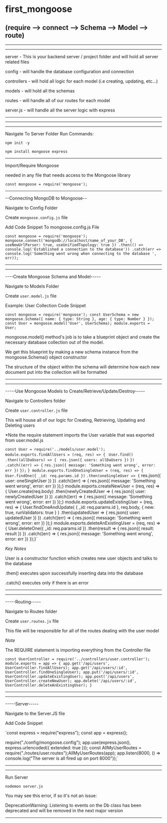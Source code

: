 # first_mongoose


(require --> connect --> Schema --> Model --> route)
----------------------------------
----------------------------------
----------------------------------




server - This is your backend server / project folder and will hold all server related files

config - will handle the database configuration and connection

controllers - will hold all logic for each model (i.e creating, updating, etc...)

models - will hold all the schemas

routes - will handle all of our routes for each model

server.js - will handle all the server logic with express

----------------------------------
----------------------------------
----------------------------------


Navigate To Server Folder
Run Commands:

`npm init -y`

`npm install mongoose express`

----------------------------------

Import/Require Mongoose 

needed in any file that needs access to the Mongoose library

`const mongoose = require('mongoose');`

----------------------------------

--Connecting MongoDB to Mongoose--

Navigate to Config Folder

Create `mongoose.config.js` file


Add Code Snippet To mongoose.config.js File 

`const mongoose = require('mongoose');
mongoose.connect('mongodb://localhost/name_of_your_DB', {
    useNewUrlParser: true,
    useUnifiedTopology: true
})
    .then(() => console.log('Established a connection to the database'))
    .catch(err => console.log('Something went wrong when connecting to the database ', err));`
    
    
----------------------------------
----------------------------------

----Create Mongoose Schema and Model-----

Navigate to Models Folder

Create `user.model.js` file

Example: User Collection Code Snippet 

 `const mongoose = require('mongoose');
    const UserSchema = new mongoose.Schema({
    name: {
        type: String
    },
    age: {
        type: Number
    }
});
 const User = mongoose.model('User', UserSchema);
   module.exports = User;`


mongoose.model() method's job is to take a blueprint object and create the necessary database collection out of the model.

We get this blueprint by making a new schema instance from the mongoose.Schema() object constructor

The structure of the object within the schema will determine how each new document put into the collection will be formatted

--------------------------------------------------
--------------------------------------------------

-----Use Mongoose Models to Create/Retrieve/Update/Destroy-----

Navigate to Controllers folder

Create `user.controller.js` file 

This will house all of our logic for Creating, Retrieving, Updating and Deleting users 

*Note the require statement imports the User variable that was exported from user.model.js

`const User = require('../models/user.model');`
 `module.exports.findAllUsers = (req, res) => {`
   ` User.find()`
        `.then((allDaUsers) => {`
           ` res.json({ users: allDaUsers })`
        `})`
        `.catch((err) => {`
            `res.json({ message: 'Something went wrong', error: err })`
        `});`
`}
 module.exports.findOneSingleUser = (req, res) => {`
    `User.findOne({ _id: req.params.id })`
        `.then(oneSingleUser => {`
            res.json({ user: oneSingleUser })
        })
        .catch((err) => {
            res.json({ message: 'Something went wrong', error: err })
        });}
 module.exports.createNewUser = (req, res) => {
    User.create(req.body)
        .then(newlyCreatedUser => {
            res.json({ user: newlyCreatedUser })
        })
        .catch((err) => {
            res.json({ message: 'Something went wrong', error: err })
        });}
 module.exports.updateExistingUser = (req, res) => {
    User.findOneAndUpdate(
        { _id: req.params.id },
        req.body,
        { new: true, runValidators: true }
    )
        .then(updatedUser => {
            res.json({ user: updatedUser })
        })
        .catch((err) => {
            res.json({ message: 'Something went wrong', error: err })
        });}
 module.exports.deleteAnExistingUser = (req, res) => {
    User.deleteOne({ _id: req.params.id })
        .then(result => {
            res.json({ result: result })
        })
        .catch((err) => {
            res.json({ message: 'Something went wrong', error: err })
        });}`


*Key Notes*

User is a constructor function which creates new user objects and talks to the database

.then() executes upon successfully inserting data into the database

.catch() executes only if there is an error 


--------------------------------------------------
--------------------------------------------------


-----Routing-----

Navigate to Routes folder

Create `user.routes.js` file

This file will be responsible for all of the routes dealing with the user model 

*Note*

The REQUIRE statement is importing everything from the Controller file

`const UserController = require('../controllers/user.controller');
 module.exports = app => {
    app.get('/api/users', UserController.findAllUsers);
    app.get('/api/users/:id', UserController.findOneSingleUser);
    app.put('/api/users/:id', UserController.updateExistingUser);
    app.post('/api/users', UserController.createNewUser);
    app.delete('/api/users/:id', UserController.deleteAnExistingUser);
}`

--------------------------------------------------
--------------------------------------------------

-----Server-----

Navigate to the Server.JS file 

Add Code Snippet

`const express = require("express");
const app = express();

   require("./config/mongoose.config");
   app.use(express.json(), express.urlencoded({ extended: true }));
   const AllMyUserRoutes = require("./routes/user.routes");AllMyUserRoutes(app);
   app.listen(8000, () => console.log("The server is all fired up on port 8000"));`


--------------------------------------------------
--------------------------------------------------

Run Server

`nodemon server.js`

You may see this error, if so it's not an issue:

  DeprecationWarning: Listening to events on the Db class has been deprecated and will be removed in the next major version

--------------------------------------------------


